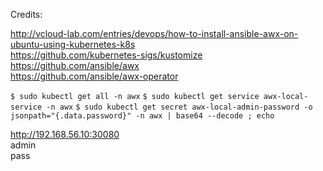 Credits:<br>

http://vcloud-lab.com/entries/devops/how-to-install-ansible-awx-on-ubuntu-using-kubernetes-k8s<br>
https://github.com/kubernetes-sigs/kustomize<br>
https://github.com/ansible/awx<br>
https://github.com/ansible/awx-operator<br>

`$ sudo kubectl get all -n awx`
`$ sudo kubectl get service awx-local-service -n awx`
`$ sudo kubectl get secret awx-local-admin-password -o jsonpath="{.data.password}" -n awx | base64 --decode ; echo`

http://192.168.56.10:30080<br>
admin<br>
pass<br>
